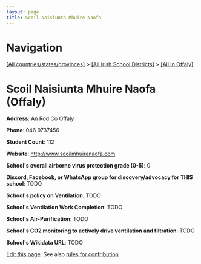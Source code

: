 ```yaml
---
layout: page
title: Scoil Naisiunta Mhuire Naofa
---
```

# Navigation

[[All countries/states/provinces]](../../..) > [[All Irish School Districts]](../..) > [[All In Offaly]](..)

# Scoil Naisiunta Mhuire Naofa (Offaly)

**Address**: An Rod Co Offaly

**Phone**: 046 9737456

**Student Count**: 112

**Website**: <http://www.scoilmhuirenaofa.com>

**School's overall airborne virus protection grade (0-5)**: 0

**Discord, Facebook, or WhatsApp group for discovery/advocacy for THIS school**: TODO

**School's policy on Ventilation**: TODO

**School's Ventilation Work Completion**: TODO

**School's Air-Purification**: TODO

**School's CO2 monitoring to actively drive ventilation and filtration**: TODO

**School's Wikidata URL**: TODO


[Edit this page](https://github.com/ventilate-schools/Ireland/edit/main/./Offaly/Scoil_Naisiunta_Mhuire_Naofa.md). See also [rules for contribution](../../../contribution-rules/)
